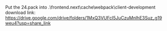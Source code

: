 Put the 24.pack into .\frontend\.next\cache\webpack\client-development 
download link: https://drive.google.com/drive/folders/1MxQ3VUFcI5JuCzuMnlhE3Suz_g19weu4?usp=share_link
